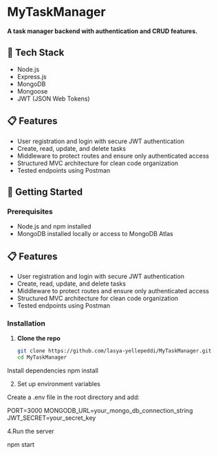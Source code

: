 # MyTaskManager

**A task manager backend with authentication and CRUD features.**

## 🔧 Tech Stack
- Node.js
- Express.js
- MongoDB
- Mongoose
- JWT (JSON Web Tokens)

## 📋 Features
- User registration and login with secure JWT authentication
- Create, read, update, and delete tasks
- Middleware to protect routes and ensure only authenticated access
- Structured MVC architecture for clean code organization
- Tested endpoints using Postman

## 🚀 Getting Started

### Prerequisites
- Node.js and npm installed
- MongoDB installed locally or access to MongoDB Atlas

## 📋 Features
- User registration and login with secure JWT authentication
- Create, read, update, and delete tasks
- Middleware to protect routes and ensure only authenticated access
- Structured MVC architecture for clean code organization
- Tested endpoints using Postman

### Installation

1. **Clone the repo**
   ```bash
   git clone https://github.com/lasya-yellepeddi/MyTaskManager.git
   cd MyTaskManager
Install dependencies
npm install

2. Set up environment variables

Create a .env file in the root directory and add:

PORT=3000
MONGODB_URL=your_mongo_db_connection_string
JWT_SECRET=your_secret_key

4.Run the server

npm start
